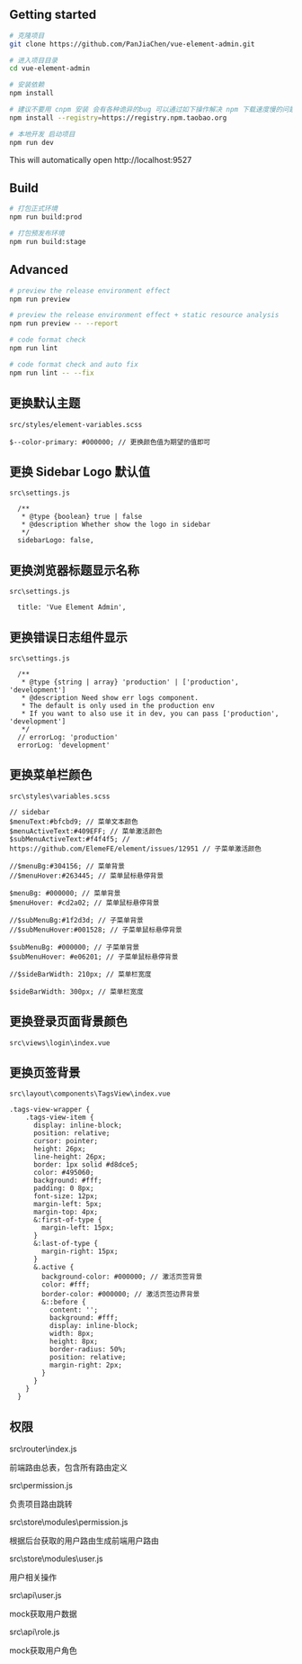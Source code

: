 
## Getting started

```bash
# 克隆项目
git clone https://github.com/PanJiaChen/vue-element-admin.git

# 进入项目目录
cd vue-element-admin

# 安装依赖
npm install

# 建议不要用 cnpm 安装 会有各种诡异的bug 可以通过如下操作解决 npm 下载速度慢的问题
npm install --registry=https://registry.npm.taobao.org

# 本地开发 启动项目
npm run dev

```

This will automatically open http://localhost:9527

## Build

```bash
# 打包正式环境
npm run build:prod

# 打包预发布环境
npm run build:stage
```

## Advanced

```bash
# preview the release environment effect
npm run preview

# preview the release environment effect + static resource analysis
npm run preview -- --report

# code format check
npm run lint

# code format check and auto fix
npm run lint -- --fix
```

## 更换默认主题

``````
src/styles/element-variables.scss

$--color-primary: #000000; // 更换颜色值为期望的值即可
``````

## 更换 Sidebar Logo 默认值

``````
src\settings.js

  /**
   * @type {boolean} true | false
   * @description Whether show the logo in sidebar
   */
  sidebarLogo: false,
``````

## 更换浏览器标题显示名称

``````
src\settings.js

  title: 'Vue Element Admin',
``````

## 更换错误日志组件显示

``````
src\settings.js

  /**
   * @type {string | array} 'production' | ['production', 'development']
   * @description Need show err logs component.
   * The default is only used in the production env
   * If you want to also use it in dev, you can pass ['production', 'development']
   */
  // errorLog: 'production'
  errorLog: 'development'
``````

## 更换菜单栏颜色

``````
src\styles\variables.scss

// sidebar
$menuText:#bfcbd9; // 菜单文本颜色
$menuActiveText:#409EFF; // 菜单激活颜色
$subMenuActiveText:#f4f4f5; // https://github.com/ElemeFE/element/issues/12951 // 子菜单激活颜色

//$menuBg:#304156; // 菜单背景
//$menuHover:#263445; // 菜单鼠标悬停背景

$menuBg: #000000; // 菜单背景
$menuHover: #cd2a02; // 菜单鼠标悬停背景

//$subMenuBg:#1f2d3d; // 子菜单背景
//$subMenuHover:#001528; // 子菜单鼠标悬停背景

$subMenuBg: #000000; // 子菜单背景
$subMenuHover: #e06201; // 子菜单鼠标悬停背景

//$sideBarWidth: 210px; // 菜单栏宽度

$sideBarWidth: 300px; // 菜单栏宽度

``````

## 更换登录页面背景颜色

``````
src\views\login\index.vue

``````

## 更换页签背景

``````
src\layout\components\TagsView\index.vue

.tags-view-wrapper {
    .tags-view-item {
      display: inline-block;
      position: relative;
      cursor: pointer;
      height: 26px;
      line-height: 26px;
      border: 1px solid #d8dce5;
      color: #495060;
      background: #fff;
      padding: 0 8px;
      font-size: 12px;
      margin-left: 5px;
      margin-top: 4px;
      &:first-of-type {
        margin-left: 15px;
      }
      &:last-of-type {
        margin-right: 15px;
      }
      &.active {
        background-color: #000000; // 激活页签背景
        color: #fff;
        border-color: #000000; // 激活页签边界背景
        &::before {
          content: '';
          background: #fff;
          display: inline-block;
          width: 8px;
          height: 8px;
          border-radius: 50%;
          position: relative;
          margin-right: 2px;
        }
      }
    }
  }

``````

## 权限

src\router\index.js

前端路由总表，包含所有路由定义

src\permission.js

负责项目路由跳转

src\store\modules\permission.js

根据后台获取的用户路由生成前端用户路由

src\store\modules\user.js

用户相关操作

src\api\user.js

mock获取用户数据

src\api\role.js

mock获取用户角色
